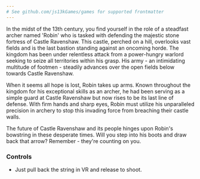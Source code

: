 ```yaml
---
# See github.com/js13kGames/games for supported frontmatter
---
```

In the midst of the 13th century, you find yourself in the role of a steadfast archer named 'Robin' who is tasked with defending the majestic stone fortress of Castle Ravenshaw. This castle, perched on a hill, overlooks vast fields and is the last bastion standing against an oncoming horde. The kingdom has been under relentless attack from a power-hungry warlord seeking to seize all territories within his grasp. His army - an intimidating multitude of footmen - steadily advances over the open fields below towards Castle Ravenshaw.

When it seems all hope is lost, Robin takes up arms. Known throughout the kingdom for his exceptional skills as an archer, he had been serving as a simple guard at Castle Ravenshaw but now rises to be its last line of defense. With firm hands and sharp eyes, Robin must utilize his unparalleled precision in archery to stop this invading force from breaching their castle walls.

The future of Castle Ravenshaw and its people hinges upon Robin's bowstring in these desperate times. Will you step into his boots and draw back that arrow? Remember - they're counting on you.

### Controls
- Just pull back the string in VR and release to shoot.